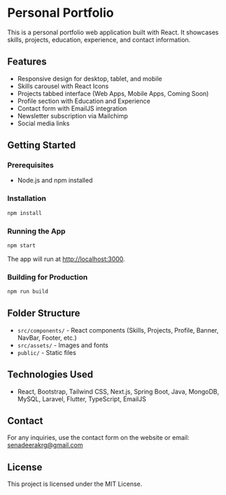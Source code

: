 # Personal Portfolio

This is a personal portfolio web application built with React. It showcases skills, projects, education, experience, and contact information.

## Features

- Responsive design for desktop, tablet, and mobile
- Skills carousel with React Icons
- Projects tabbed interface (Web Apps, Mobile Apps, Coming Soon)
- Profile section with Education and Experience
- Contact form with EmailJS integration
- Newsletter subscription via Mailchimp
- Social media links

## Getting Started

### Prerequisites

- Node.js and npm installed

### Installation

```sh
npm install
```

### Running the App

```sh
npm start
```

The app will run at [http://localhost:3000](http://localhost:3000).

### Building for Production

```sh
npm run build
```

## Folder Structure

- `src/components/` - React components (Skills, Projects, Profile, Banner, NavBar, Footer, etc.)
- `src/assets/` - Images and fonts
- `public/` - Static files

## Technologies Used

- React, Bootstrap, Tailwind CSS, Next.js, Spring Boot, Java, MongoDB, MySQL, Laravel, Flutter, TypeScript, EmailJS

## Contact

For any inquiries, use the contact form on the website or email: senadeerakrg@gmail.com

## License

This project is licensed under the MIT License.

